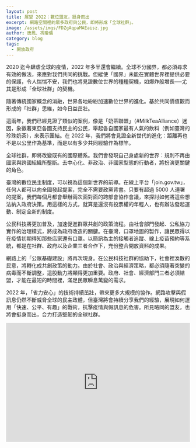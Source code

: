 ```yaml
---
layout: post
title: 展望 2022：數位盟友，挺身而出
excerpt: 網路空間裡的眾多政府與公民，即將形成「全球社群」。
image: /assets/imgs/FDZgAqpaMAEaisz.jpg
author: 唐鳳、馮瓊儀
category: blog
tags:
  - 開放政府
---
```


2020 迄今肆虐全球的疫情，2022 年多半還會繼續。全球不分國界，都必須尋求有效的做法，來應對我們共同的挑戰。但縱使「國界」未能在實體世界裡提供必要的保護，令人惴惴不安，我們也將見證數位世界的種種契機，如爆炸般增長──尤其是形成「全球社群」的契機。

隨著傳統國家概念的消融，世界各地紛紛加速數位世界的進化。基於共同價值觀而形成的「社群」思維，如今日益茁壯。

這兩年，我們已經見證了類似的案例，像是「奶茶聯盟」（#MilkTeaAlliance）迷因，象徵著東亞各國支持民主的公民，舉起各自國家最有人氣的飲料（例如臺灣的珍珠奶茶），來表示團結。在 2022 年，我們將會見證全新世代的進化：距離再也不是以公里作為基準，而是以有多少共同經驗作為標竿。

全球社群，即將改變既有的國際體系。我們會發現自己身處新的世界：規則不再由國家與跨國組織所壟斷。去中心化、非政治、非國家型態的行動者，將扮演更關鍵的角色。

臺灣的數位民主制度，可以視為這個新世界的前導。在線上平台「join.gov.tw」，任何人都可以向全國發起提案，完全不需要政黨背書。只要有超過 5000 人連署的提案，我們每個月都會舉辦兩次面對面的跨部會協作會議，來探討如何將這些想法納入政府決策。用這樣的方式，就算是還沒有投票權的年輕人，也有辦法發起運動、制定全新的制度。

公民科技將更加普及，加速促進群眾共創的政策流程。由社會部門發起、公私協力實作的治理模式，將成為政府改造的關鍵。在臺灣，口罩地圖的製作，讓民眾得以在疫情初期得知那些店家還有口罩。以簡訊為主的接觸者追蹤、線上疫苗預約等系統，都是在社群、政府以及企業三者合作下，充份整合開放資料的成果。

網路上的「公眾基礎建設」將再次現身。在公民科技社群的協助下，社會裡渙散的民意，將轉化成共創政策的動力。由於社會、政治與經濟策略，都必須隨著突變的病毒而不斷調整，這股動力將顯得更加重要。政府、社會、經濟部門三者必須結盟，才能在最短的時間裡，滿足民眾瞬息萬變的需求。

2022 年，「省力安心」的技術持續茁壯，帶來更多大規模的協作。網路攻擊與假訊息仍然不斷威脅全球的民主政體，但臺灣將會持續分享我們的經驗，展現如何運用「快速、公平、有趣」的戰術，抗擊疫情與假訊息的危害。所見略同的盟友，也將會挺身而出，合力打造堅韌的全球社群。

<div style="position:relative;padding-top:max(60%,326px);height:0;width:100%"><iframe sandbox="allow-top-navigation allow-top-navigation-by-user-activation allow-downloads allow-scripts allow-same-origin allow-popups allow-modals allow-popups-to-escape-sandbox" allowfullscreen="true" style="position:absolute;border:none;width:100%;height:100%;left:0;right:0;top:0;bottom:0;" src="https://e.issuu.com/embed.html?d=ww2022&hideIssuuLogo=true&pageNumber=1&u=pdis.tw"></iframe></div>
